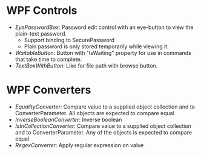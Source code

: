 # WPF Controls
- *EyePasswordBox*: Password edit control with an eye-button to view the plain-text password.
  - Support binding to SecurePassword
  - Plain password is only stored temporarily while viewing it.
- *WaitableButton*: Button with "IsWaiting" property for use in commands that take time to complete.
- *TextBoxWithButton*: Like for file path with browse button.

# WPF Converters
- *EqualityConverter*: Compare value to a supplied object collection and to ConverterParameter. All objects are expected to compare equal
- *InverseBooleanConverter*: Inverse boolean
- *IsInCollectionConverter*: Compare value to a supplied object collection and to ConverterParameter. Any of the objects is expected to compare equal
- *RegexConverter*: Apply regular expression on value
